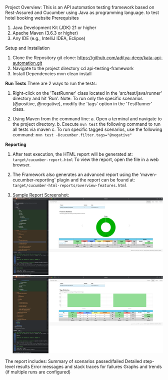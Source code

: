 Project Overview:
This is an API automation testing framework based on Rest-Assured and Cucumber using Java as programming language.
to test hotel booking website
Prerequisites
1. Java Development Kit (JDK) 21 or higher
2. Apache Maven (3.6.3 or higher)
3. Any IDE (e.g., IntelliJ IDEA, Eclipse)

Setup and Installation
1. Clone the Repository 
   git clone: https://github.com/aditya-deep/kata-api-automation.git
2. Navigate to the project directory 
   cd api-testing-framework
3. Install Dependencies
   mvn clean install 

**Run Tests**
There are 2 ways to run the tests:
1. Right-click on the 'TestRunner' class located in the 'src/test/java/runner' directory and hit 'Run'.
Note: To run only the specific scenarios (@positive, @negative), modify the 'tags' option in the 'TestRunner' class.

2. Using Maven from the command line:
   a. Open a terminal and navigate to the project directory.
   b. Execute `mvn test` the following command to run all tests via maven
   c. To run specific tagged scenarios, use the following command:
      `mvn test -Dcucumber.filter.tags="@negative"`

**Reporting**
1. After test execution, the HTML report will be generated at:
    `target/cucumber-report.html`
To view the report, open the file in a web browser.

2. The Framework also generates an advanced report using the 'maven-cucumber-reporting' plugin and the report can be found at:
    `target/cucumber-html-reports/overview-features.html`
3. Sample Report Screenshot:
![img.png](img.png)
![img_1.png](img_1.png)

The report includes:
Summary of scenarios passed/failed
Detailed step-level results
Error messages and stack traces for failures
Graphs and trends (if multiple runs are configured)